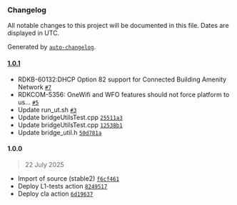 ### Changelog

All notable changes to this project will be documented in this file. Dates are displayed in UTC.

Generated by [`auto-changelog`](https://github.com/CookPete/auto-changelog).

#### [1.0.1](https://github.com/rdkcentral/miscellaneous-broadband/compare/1.0.0...1.0.1)

- RDKB-60132:DHCP Option 82 support for Connected Building Amenity Network [`#7`](https://github.com/rdkcentral/miscellaneous-broadband/pull/7)
- RDKCOM-5356: OneWifi and WFO features should not force platform to us… [`#5`](https://github.com/rdkcentral/miscellaneous-broadband/pull/5)
- Update run_ut.sh [`#3`](https://github.com/rdkcentral/miscellaneous-broadband/pull/3)
- Update bridgeUtilsTest.cpp [`25511a3`](https://github.com/rdkcentral/miscellaneous-broadband/commit/25511a367b2b1049c2c3be5839ef6df10f95062b)
- Update bridgeUtilsTest.cpp [`12538b1`](https://github.com/rdkcentral/miscellaneous-broadband/commit/12538b1c6f8fbdb9ea8e0aa286b65a4baed969b4)
- Update bridge_util.h [`50d781a`](https://github.com/rdkcentral/miscellaneous-broadband/commit/50d781aa160a89495c2606daff0705159ea6f9a2)

#### 1.0.0

> 22 July 2025

- Import of source (stable2) [`f6cf461`](https://github.com/rdkcentral/miscellaneous-broadband/commit/f6cf461d81edae7d1145143dfe4ecda2c5b8b613)
- Deploy L1-tests action [`8249517`](https://github.com/rdkcentral/miscellaneous-broadband/commit/82495174dfd3701246f96eb9c7986aa7e889a6ab)
- Deploy cla action [`6d19637`](https://github.com/rdkcentral/miscellaneous-broadband/commit/6d196375939b230127ca3b085971cd4bd320ea6d)
